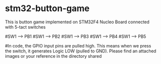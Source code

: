 # stm32-button-game
This is button game implemented on STM32F4 Nucleo Board connected with 5-tact switches

#SW1 --> PB1
#SW1 --> PB2
#SW1 --> PB3
#SW1 --> PB4
#SW1 --> PB5

#In code, the GPIO input pins are pulled high. This means when we press the switch, it generates Logic LOW (pulled to GND). Please find an attached images or your reference in the directory shared
